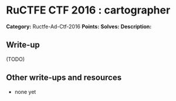 # RuCTFE CTF 2016 : cartographer

**Category:** Ructfe-Ad-Ctf-2016
**Points:** 
**Solves:** 
**Description:**



## Write-up

(TODO)

## Other write-ups and resources

* none yet
